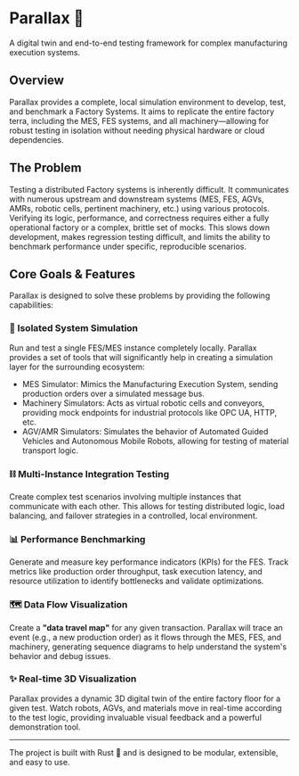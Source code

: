 # Parallax 🌌

A digital twin and end-to-end testing framework for complex manufacturing execution systems.

## Overview

Parallax provides a complete, local simulation environment to develop, test,
and benchmark a Factory Systems.
It aims to replicate the entire factory terra, including the MES, FES systems, and all machinery—allowing for
robust testing in isolation without needing physical hardware or cloud dependencies.

## The Problem

Testing a distributed Factory systems is inherently difficult.
It communicates with numerous upstream and downstream systems (MES, FES, AGVs, AMRs, robotic cells, pertinent machinery,
etc.)
using various protocols.
Verifying its logic, performance, and correctness requires either a fully operational factory or
a complex, brittle set of mocks.
This slows down development, makes regression testing difficult,
and limits the ability to benchmark performance under specific, reproducible scenarios.

## Core Goals & Features

Parallax is designed to solve these problems by providing the following capabilities:

### 🎯 Isolated System Simulation

Run and test a single FES/MES instance completely locally. Parallax provides a set of tools that will significantly help
in creating a simulation layer for the surrounding ecosystem:

- MES Simulator: Mimics the Manufacturing Execution System, sending production orders over a simulated message bus.
- Machinery Simulators: Acts as virtual robotic cells and conveyors, providing mock endpoints for industrial protocols
  like OPC UA, HTTP, etc.
- AGV/AMR Simulators: Simulates the behavior of Automated Guided Vehicles and Autonomous Mobile Robots, allowing for
  testing of material transport logic.

### ⛓️ Multi-Instance Integration Testing

Create complex test scenarios involving multiple instances that communicate with each other.
This allows for testing distributed logic, load balancing, and failover strategies in a controlled, local environment.

### 📊 Performance Benchmarking

Generate and measure key performance indicators (KPIs) for the FES.
Track metrics like production order throughput,
task execution latency, and resource utilization to identify bottlenecks and validate optimizations.

### 🗺️ Data Flow Visualization

Create a **"data travel map"** for any given transaction.
Parallax will trace an event (e.g., a new production order) as it
flows through the MES, FES, and machinery, generating sequence diagrams to help understand the system's behavior and
debug issues.

### ✨ Real-time 3D Visualization

Parallax provides a dynamic 3D digital twin of the entire factory floor for a given test.
Watch robots, AGVs, and materials move in real-time according to the test logic, providing invaluable visual
feedback and a powerful demonstration tool.

----
The project is built with Rust 🦀 and is designed to be modular, extensible, and easy to use.
